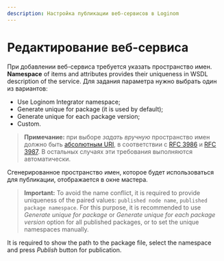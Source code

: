 ```yaml
---
description: Настройка публикации веб-сервисов в Loginom
---
```

# Редактирование веб-сервиса
При добавлении веб-сервиса требуется указать пространство имен.
**Namespace** of items and attributes provides their uniqueness in WSDL description of the service. Для задания параметра нужно выбрать один из вариантов:
* Use Loginom Integrator namespace;
* Generate unique for package (it is used by default);
* Generate unique for each package version;
* Custom.
> **Примечание:** при выборе *задать вручную* пространство имен должно быть [абсолютным URI](https://ru.wikipedia.org/wiki/URI#%D0%90%D0%B1%D1%81%D0%BE%D0%BB%D1%8E%D1%82%D0%BD%D1%8B%D0%B5_URI), в соответствии с [RFC 3986](https://datatracker.ietf.org/doc/html/rfc3986) и [RFC 3987](https://datatracker.ietf.org/doc/html/rfc3987). В остальных случаях эти требования выполняются автоматически.

Сгенерированное пространство имен, которое будет использоваться для публикации, отображается в окне мастера.

> **Important:** To avoid the name conflict, it is required to provide uniqueness of the paired values:  `published node name`, `published package namespace`. For this purpose, it is recommended to use *Generate unique for package* or *Generate unique for each package version* option for all published packages, or to set the unique namespaces manually.

It is required to show the path to the package file, select the namespace and press *Publish* button for publication.